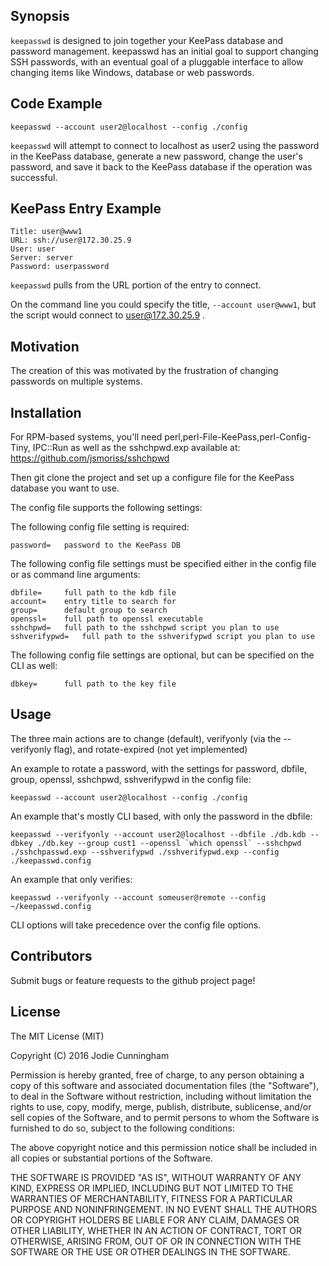 ## Synopsis

`keepasswd` is designed to join together your KeePass database and password management. keepasswd has an initial goal to support changing SSH passwords, with an eventual goal of a pluggable interface to allow changing items like Windows, database or web passwords.


## Code Example

    keepasswd --account user2@localhost --config ./config

`keepasswd` will attempt to connect to localhost as user2 using the password in the KeePass database, generate a new password, change the user's password, and save it back to the KeePass database if the operation was successful.

## KeePass Entry Example

    Title: user@www1
    URL: ssh://user@172.30.25.9
    User: user
    Server: server
    Password: userpassword

`keepasswd` pulls from the URL portion of the entry to connect.  

On the command line you could specify the title, `--account user@www1`, but the script would connect to user@172.30.25.9 .


## Motivation

The creation of this was motivated by the frustration of changing passwords on multiple systems.

## Installation

For RPM-based systems, you'll need perl,perl-File-KeePass,perl-Config-Tiny, IPC::Run as well as the sshchpwd.exp available at:
https://github.com/jsmoriss/sshchpwd

Then git clone the project and set up a configure file for the KeePass database you want to use.

The config file supports the following settings:

The following config file setting is required:

    password=	password to the KeePass DB 
The following config file settings must be specified either in the config file or as command line arguments:  

    dbfile=		full path to the kdb file
    account=	entry title to search for
    group=		default group to search
    openssl=	full path to openssl executable
    sshchpwd=	full path to the sshchpwd script you plan to use
    sshverifypwd=	full path to the sshverifypwd script you plan to use

The following config file settings are optional, but can be specified on the CLI as well:  

    dbkey=		full path to the key file


## Usage

The three main actions are to change (default), verifyonly (via the --verifyonly flag), and rotate-expired (not yet implemented)

An example to rotate a password, with the settings for password, dbfile, group, openssl, sshchpwd, sshverifypwd in the config file:

    keepasswd --account user2@localhost --config ./config

An example that's mostly CLI based, with only the password in the dbfile:

    keepasswd --verifyonly --account user2@localhost --dbfile ./db.kdb --dbkey ./db.key --group cust1 --openssl `which openssl` --sshchpwd ./sshchpasswd.exp --sshverifypwd ./sshverifypwd.exp --config ./keepasswd.config

An example that only verifies:

    keepasswd --verifyonly --account someuser@remote --config ~/keepasswd.config

CLI options will take precedence over the config file options.

## Contributors

Submit bugs or feature requests to the github project page!

## License

The MIT License (MIT)

Copyright (C) 2016 Jodie Cunningham

Permission is hereby granted, free of charge, to any person obtaining a copy
of this software and associated documentation files (the "Software"), to deal
in the Software without restriction, including without limitation the rights
to use, copy, modify, merge, publish, distribute, sublicense, and/or sell
copies of the Software, and to permit persons to whom the Software is
furnished to do so, subject to the following conditions:

The above copyright notice and this permission notice shall be included in
all copies or substantial portions of the Software.

THE SOFTWARE IS PROVIDED "AS IS", WITHOUT WARRANTY OF ANY KIND, EXPRESS OR
IMPLIED, INCLUDING BUT NOT LIMITED TO THE WARRANTIES OF MERCHANTABILITY,
FITNESS FOR A PARTICULAR PURPOSE AND NONINFRINGEMENT. IN NO EVENT SHALL THE
AUTHORS OR COPYRIGHT HOLDERS BE LIABLE FOR ANY CLAIM, DAMAGES OR OTHER
LIABILITY, WHETHER IN AN ACTION OF CONTRACT, TORT OR OTHERWISE, ARISING FROM,
OUT OF OR IN CONNECTION WITH THE SOFTWARE OR THE USE OR OTHER DEALINGS IN
THE SOFTWARE.
